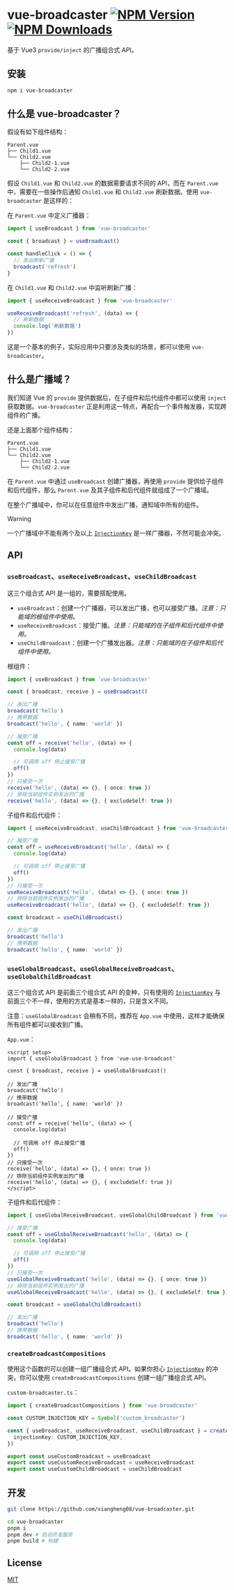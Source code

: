 # vue-broadcaster [![NPM Version][npm-version-image]][npm-url] [![NPM Downloads][npm-downloads-image]][npm-url]

基于 Vue3 `provide/inject` 的广播组合式 API。

## 安装

```bash
npm i vue-broadcaster
```

## 什么是 vue-broadcaster？

假设有如下组件结构：

```
Parent.vue
├── Child1.vue
└── Child2.vue
    ├── Child2-1.vue
    └── Child2-2.vue
```

假设 `Child1.vue` 和 `Child2.vue` 的数据需要请求不同的 API，而在 `Parent.vue` 中，需要在一些操作后通知 `Child1.vue` 和 `Child2.vue` 刷新数据。使用 `vue-broadcaster` 是这样的：

在 `Parent.vue` 中定义广播器：

```ts
import { useBroadcast } from 'vue-broadcaster'

const { broadcast } = useBroadcast()

const handleClick = () => {
  // 发出刷新广播
  broadcast('refresh')
}
```

在 `Child1.vue` 和 `Child2.vue` 中监听刷新广播：

```ts
import { useReceiveBroadcast } from 'vue-broadcaster'

useReceiveBroadcast('refresh', (data) => {
  // 刷新数据
  console.log('刷新数据')
})
```

这是一个基本的例子，实际应用中只要涉及类似的场景，都可以使用 `vue-broadcaster`。

## 什么是广播域？

我们知道 Vue 的 `provide` 提供数据后，在子组件和后代组件中都可以使用 `inject` 获取数据。`vue-broadcaster` 正是利用这一特点，再配合一个事件触发器，实现跨组件的广播。

还是上面那个组件结构：

```
Parent.vue
├── Child1.vue
└── Child2.vue
    ├── Child2-1.vue
    └── Child2-2.vue
```

在 `Parent.vue` 中通过 `useBroadcast` 创建广播器，再使用 `provide` 提供给子组件和后代组件，那么 `Parent.vue` 及其子组件和后代组件就组成了一个广播域。

在整个广播域中，你可以在任意组件中发出广播，通知域中所有的组件。

> [!WARNING]
> 一个广播域中不能有两个及以上 [`InjectionKey`](https://vuejs.org/api/composition-api-dependency-injection.html) 是一样广播器，不然可能会冲突。

## API

### `useBroadcast`、`useReceiveBroadcast`、`useChildBroadcast`

这三个组合式 API 是一组的，需要搭配使用。

- `useBroadcast`：创建一个广播器，可以发出广播，也可以接受广播。_注意：只能域的根组件中使用。_
- `useReceiveBroadcast`：接受广播。_注意：只能域的在子组件和后代组件中使用。_
- `useChildBroadcast`：创建一个广播发出器。_注意：只能域的在子组件和后代组件中使用。_

根组件：

```ts
import { useBroadcast } from 'vue-broadcaster'

const { broadcast, receive } = useBroadcast()

// 发出广播
broadcast('hello')
// 携带数据
broadcast('hello', { name: 'world' })

// 接受广播
const off = receive('hello', (data) => {
  console.log(data)

  // 可调用 off 停止接受广播
  off()
})
// 只接受一次
receive('hello', (data) => {}, { once: true })
// 排除当前组件实例发出的广播
receive('hello', (data) => {}, { excludeSelf: true })
```

子组件和后代组件：

```ts
import { useReceiveBroadcast, useChildBroadcast } from 'vue-broadcaster'

// 接受广播
const off = useReceiveBroadcast('hello', (data) => {
  console.log(data)

  // 可调用 off 停止接受广播
  off()
})
// 只接受一次
useReceiveBroadcast('hello', (data) => {}, { once: true })
// 排除当前组件实例发出的广播
useReceiveBroadcast('hello', (data) => {}, { excludeSelf: true })

const broadcast = useChildBroadcast()

// 发出广播
broadcast('hello')
// 携带数据
broadcast('hello', { name: 'world' })
```

### `useGlobalBroadcast`、`useGlobalReceiveBroadcast`、`useGlobalChildBroadcast`

这三个组合式 API 是前面三个组合式 API 的变种，只有使用的 [`InjectionKey`](https://vuejs.org/api/composition-api-dependency-injection.html) 与前面三个不一样，使用的方式是基本一样的，只是含义不同。

注意：`useGlobalBroadcast` 会稍有不同，推荐在 `App.vue` 中使用，这样才能确保所有组件都可以接收到广播。

`App.vue`：

```vue
<script setup>
import { useGlobalBroadcast } from 'vue-use-broadcast'

const { broadcast, receive } = useGlobalBroadcast()

// 发出广播
broadcast('hello')
// 携带数据
broadcast('hello', { name: 'world' })

// 接受广播
const off = receive('hello', (data) => {
  console.log(data)

  // 可调用 off 停止接受广播
  off()
})
// 只接受一次
receive('hello', (data) => {}, { once: true })
// 排除当前组件实例发出的广播
receive('hello', (data) => {}, { excludeSelf: true })
</script>
```

子组件和后代组件：

```ts
import { useGlobalReceiveBroadcast, useGlobalChildBroadcast } from 'vue-broadcaster'

// 接受广播
const off = useGlobalReceiveBroadcast('hello', (data) => {
  console.log(data)

  // 可调用 off 停止接受广播
  off()
})
// 只接受一次
useGlobalReceiveBroadcast('hello', (data) => {}, { once: true })
// 排除当前组件实例发出的广播
useGlobalReceiveBroadcast('hello', (data) => {}, { excludeSelf: true })

const broadcast = useGlobalChildBroadcast()

// 发出广播
broadcast('hello')
// 携带数据
broadcast('hello', { name: 'world' })
```

### `createBroadcastCompositions`

使用这个函数的可以创建一组广播组合式 API。如果你担心 [`InjectionKey`](https://vuejs.org/api/composition-api-dependency-injection.html) 的冲突，你可以使用 `createBroadcastCompositions` 创建一组广播组合式 API。

`custom-broadcaster.ts`：

```ts
import { createBroadcastCompositions } from 'vue-broadcaster'

const CUSTOM_INJECTION_KEY = Symbol('custom_broadcaster')

const { useBroadcast, useReceiveBroadcast, useChildBroadcast } = createBroadcastCompositions({
  injectionKey: CUSTOM_INJECTION_KEY,
})

export const useCustomBroadcast = useBroadcast
export const useCustomReceiveBroadcast = useReceiveBroadcast
export const useCustomChildBroadcast = useChildBroadcast
```

## 开发

```bash
git clone https://github.com/xiangheng08/vue-broadcaster.git

cd vue-broadcaster
pnpm i
pnpm dev # 启动开发服务
pnpm build # 构建
```

## License

[MIT](https://github.com/xiangheng08/vue-broadcaster/blob/HEAD/LICENSE)

[npm-url]: https://www.npmjs.com/package/vue-broadcaster
[npm-version-image]: https://badgen.net/npm/v/vue-broadcaster
[npm-downloads-image]: https://badgen.net/npm/dm/vue-broadcaster
